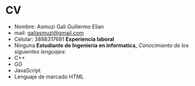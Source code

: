 #  **CV**
- Nombre:  Asmuzi Gali Guillermo Elian
- mail: galiasmuzi@gmail.com
- Celular: 3888317681
**Experiencia laboral**
- Ninguna
**Estudiante de Ingenieria en informatica,**
*Conocimiento de los siguientes lenguajes:*
- C++
- GO
- JavaScript
- Lenguaje de marcado HTML
